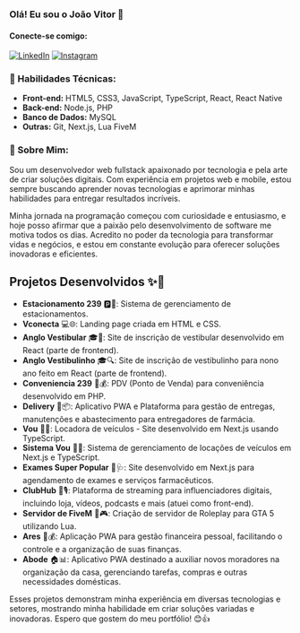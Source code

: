 ### Olá! Eu sou o João Vitor 👋

#### Conecte-se comigo:

[![LinkedIn](https://img.shields.io/badge/LinkedIn-0077B5?style=flat-square&logo=linkedin&logoColor=white)](https://www.linkedin.com/in/joão-vitor-santos-1274aa219/)
[![Instagram](https://img.shields.io/badge/Instagram-E4405F?style=flat-square&logo=instagram&logoColor=white)](https://www.instagram.com/joaaovitoorsantos/)

### 🚀 Habilidades Técnicas:

- **Front-end:** HTML5, CSS3, JavaScript, TypeScript, React, React Native
- **Back-end:** Node.js, PHP
- **Banco de Dados:** MySQL
- **Outras:** Git, Next.js, Lua FiveM

### 💼 Sobre Mim:

Sou um desenvolvedor web fullstack apaixonado por tecnologia e pela arte de criar soluções digitais. Com experiência em projetos web e mobile, estou sempre buscando aprender novas tecnologias e aprimorar minhas habilidades para entregar resultados incríveis.

Minha jornada na programação começou com curiosidade e entusiasmo, e hoje posso afirmar que a paixão pelo desenvolvimento de software me motiva todos os dias. Acredito no poder da tecnologia para transformar vidas e negócios, e estou em constante evolução para oferecer soluções inovadoras e eficientes.


## Projetos Desenvolvidos ✨🚀

- **Estacionamento 239** 🅿️🚗: Sistema de gerenciamento de estacionamentos.
- **Vconecta** 💻🌐: Landing page criada em HTML e CSS.
- **Anglo Vestibular** 🎓📝: Site de inscrição de vestibular desenvolvido em React (parte de frontend).
- **Anglo Vestibulinho** 🎓🔍: Site de inscrição de vestibulinho para nono ano feito em React (parte de frontend).
- **Conveniencia 239** 🏪💰: PDV (Ponto de Venda) para conveniência desenvolvido em PHP.
- **Delivery** 🚚📦: Aplicativo PWA e Plataforma para gestão de entregas, manutenções e abastecimento para entregadores de farmácia.
- **Vou** 🚗🔑: Locadora de veículos - Site desenvolvido em Next.js usando TypeScript.
- **Sistema Vou** 🚗💼: Sistema de gerenciamento de locações de veículos em Next.js e TypeScript.
- **Exames Super Popular** 💉🩺: Site desenvolvido em Next.js para agendamento de exames e serviços farmacêuticos.
- **ClubHub** 🎥🎙️: Plataforma de streaming para influenciadores digitais, incluindo loja, vídeos, podcasts e mais (atuei como front-end).
- **Servidor de FiveM** 🚀🎮: Criação de servidor de Roleplay para GTA 5 utilizando Lua.
- **Ares** 💼💰: Aplicação PWA para gestão financeira pessoal, facilitando o controle e a organização de suas finanças.
- **Abode** 🏠📊: Aplicativo PWA destinado a auxiliar novos moradores na organização da casa, gerenciando tarefas, compras e outras necessidades domésticas.

Esses projetos demonstram minha experiência em diversas tecnologias e setores, mostrando minha habilidade em criar soluções variadas e inovadoras. Espero que gostem do meu portfólio! 😊👍
